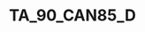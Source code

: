 ---
title: TA_90_CAN85_D
description: Preview of data (note that colours used may not well represent the data)
logo: /jkan/img/thumbs/TA_90_CAN85_D.png
---